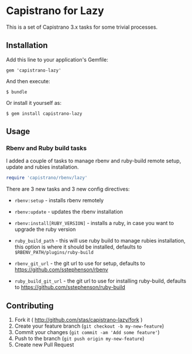 # Capistrano for Lazy

This is a set of Capistrano 3.x tasks for some trivial processes.

## Installation

Add this line to your application's Gemfile:

    gem 'capistrano-lazy'

And then execute:

    $ bundle

Or install it yourself as:

    $ gem install capistrano-lazy

## Usage

### Rbenv and Ruby build tasks

I added a couple of tasks to manage rbenv and ruby-build remote setup, update and rubies installation.

```ruby
require 'capistrano/rbenv/lazy'
```

There are 3 new tasks and 3 new config directives:

  * `rbenv:setup` - installs rbenv remotely
  * `rbenv:update` - updates the rbenv installation
  * `rbenv:install[RUBY_VERSION]` - installs a ruby, in case you want to upgrade the ruby version

  * `ruby_build_path` - this will use ruby build to manage rubies installation, this option is where it should be installed, defaults to `$RBENV_PATH/plugins/ruby-build`
  * `rbenv_git_url` - the git url to use for setup, defaults to https://github.com/sstephenson/rbenv
  * `ruby_build_git_url` - the git url to use for installing ruby-build, defaults to https://github.com/sstephenson/ruby-build

## Contributing

1. Fork it ( http://github.com/stas/capistrano-lazy/fork )
2. Create your feature branch (`git checkout -b my-new-feature`)
3. Commit your changes (`git commit -am 'Add some feature'`)
4. Push to the branch (`git push origin my-new-feature`)
5. Create new Pull Request
